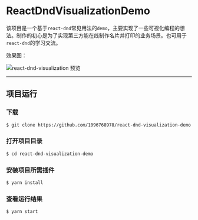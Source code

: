 # ReactDndVisualizationDemo
该项目是一个基于`react-dnd`常见用法的`demo`，主要实现了一些可视化编程的想法。制作的初心是为了实现第三方能在线制作名片并打印的业务场景。也可用于`react-dnd`的学习交流。

效果图：

![react-dnd-visualization 预览](https://github.com/1096768978/react-dnd-visualization-demo/blob/master/react-dnd-visualization%20%E6%95%88%E6%9E%9C%E5%9B%BE.gif)

-----
## 项目运行

### 下载
```bash
$ git clone https://github.com/1096768978/react-dnd-visualization-demo.git
```

### 打开项目目录

```bash
$ cd react-dnd-visualization-demo
```

### 安装项目所需插件

```bash
$ yarn install
```

### 查看运行结果

```bash
$ yarn start
```
